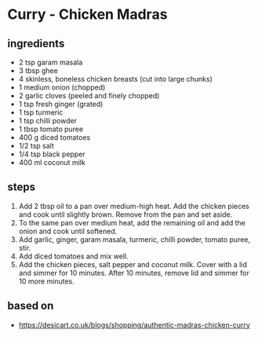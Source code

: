 # Curry - Chicken Madras

## ingredients

- 2 tsp garam masala
- 3 tbsp ghee
- 4 skinless, boneless chicken breasts (cut into large chunks)
- 1 medium onion (chopped)
- 2 garlic cloves (peeled and finely chopped)
- 1 tsp fresh ginger (grated)
- 1 tsp turmeric
- 1 tsp chilli powder
- 1 tbsp tomato puree
- 400 g diced tomatoes
- 1/2 tsp salt
- 1/4 tsp black pepper
- 400 ml coconut milk

## steps

1. Add 2 tbsp oil to a pan over medium-high heat. Add the chicken pieces and cook until slightly brown. Remove from the pan and set aside.
2. To the same pan over medium heat, add the remaining oil and add the onion and cook until softened.
3. Add garlic, ginger, garam masala, turmeric, chilli powder, tomato puree, stir.
4. Add diced tomatoes and mix well.
5. Add the chicken pieces, salt pepper and coconut milk. Cover with a lid and simmer for 10 minutes. After 10 minutes, remove lid and simmer for 10 more minutes.

## based on

- https://desicart.co.uk/blogs/shopping/authentic-madras-chicken-curry
